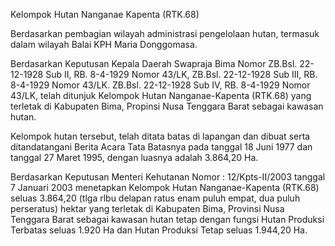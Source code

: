 Kelompok Hutan Nanganae Kapenta (RTK.68)

Berdasarkan pembagian wilayah administrasi pengelolaan hutan, termasuk dalam wilayah Balai KPH Maria Donggomasa.

Berdasarkan Keputusan Kepala Daerah Swapraja Bima Nomor ZB.Bsl. 22-12-1928 Sub II, RB. 8-4-1929 Nomor 43/LK, ZB.Bsl. 22-12-1928 Sub III, RB. 8-4-1929 Nomor 43/LK. ZB.Bsl. 22-12-1928 Sub IV, RB. 8-4-1929 Nomor 43/LK, telah ditunjuk Kelompok Hutan Nanganae-Kapenta (RTK.68) yang terletak di Kabupaten Bima, Propinsi Nusa Tenggara Barat sebagai kawasan hutan.

Kelompok hutan tersebut, telah ditata batas di lapangan dan dibuat serta ditandatangani Berita Acara Tata Batasnya pada tanggal 18 Juni 1977 dan tanggal 27 Maret 1995, dengan luasnya adalah 3.864,20 Ha.

Berdasarkan Keputusan Menteri Kehutanan Nomor : 12/Kpts-II/2003 tanggal 7 Januari 2003 menetapkan Kelompok Hutan Nanganae-Kapenta (RTK.68) seluas 3.864,20 (tlga rlbu delapan ratus enam puluh empat, dua puluh perseratus) hektar yang terletak di Kabupaten Bima, Provinsi Nusa Tenggara Barat sebagai kawasan hutan tetap dengan fungsi Hutan Produksi Terbatas seluas 1.920 Ha dan Hutan Produksi Tetap seluas 1.944,20 Ha.